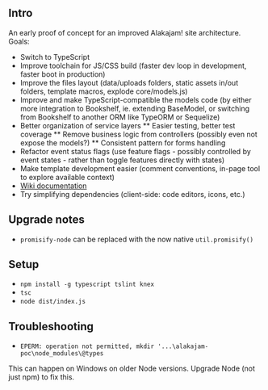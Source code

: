 ## Intro

An early proof of concept for an improved Alakajam! site architecture. Goals:

* Switch to TypeScript
* Improve toolchain for JS/CSS build (faster dev loop in development, faster boot in production)
* Improve the files layout (data/uploads folders, static assets in/out folders, template macros, explode core/models.js)
* Improve and make TypeScript-compatible the models code (by either more integration to Bookshelf, ie. extending BaseModel, or switching from Bookshelf to another ORM like TypeORM or Sequelize)
* Better organization of service layers 
** Easier testing, better test coverage
** Remove business logic from controllers (possibly even not expose the models?)
** Consistent pattern for forms handling
* Refactor event status flags (use feature flags - possibly controlled by event states - rather than toggle features directly with states)
* Make template development easier (comment conventions, in-page tool to explore available context)
* [Wiki documentation](https://github.com/alakajam-team/alakajam/issues/280)
* Try simplifying dependencies (client-side: code editors, icons, etc.)

## Upgrade notes

* `promisify-node` can be replaced with the now native `util.promisify()`

## Setup

* `npm install -g typescript tslint knex`
* `tsc`
* `node dist/index.js`

## Troubleshooting 

* `EPERM: operation not permitted, mkdir '...\alakajam-poc\node_modules\@types`

This can happen on Windows on older Node versions. Upgrade Node (not just npm) to fix this.